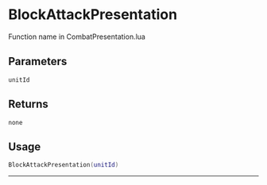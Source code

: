 # BlockAttackPresentation
Function name in CombatPresentation.lua
## Parameters
`unitId`
## Returns
`none`
## Usage
```lua
BlockAttackPresentation(unitId)
```
---
